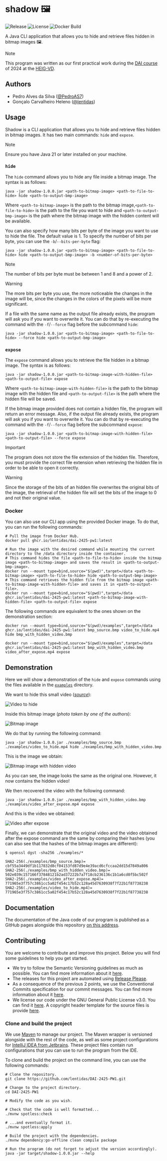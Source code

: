 # shadow 🖼

![Release](https://img.shields.io/github/v/release/lentidas/DAI-2425-PW1?style=for-the-badge) ![License](https://img.shields.io/github/license/lentidas/DAI-2425-PW1?style=for-the-badge)
 ![Docker Build](https://img.shields.io/github/actions/workflow/status/lentidas/DAI-2425-PW1/builder.yaml?style=for-the-badge&logo=docker&label=Docker%20Build)

A Java CLI application that allows you to hide and retrieve files hidden in bitmap images 🖼.

> [!NOTE]
> This program was written as our first practical work during the [DAI course](https://github.com/heig-vd-dai-course/heig-vd-dai-course/tree/main) of 2024 at the [HEIG-VD](https://heig-vd.ch).

## Authors

- Pedro Alves da Silva ([@PedroAS7](https://github.com/PedroAS7))
- Gonçalo Carvalheiro Heleno ([@lentidas](https://github.com/lentidas))

## Usage

Shadow is a CLI application that allows you to hide and retrieve files hidden in bitmap images. It has two main commands: `hide` and `expose`.

> [!NOTE]
> Ensure you have Java 21 or later installed on your machine.

### `hide`

The `hide` command allows you to hide any file inside a bitmap image. The syntax is as follows:

```shell
java -jar shadow-1.0.0.jar <path-to-bitmap-image> <path-to-file-to-hide> hide <path-to-output-bmp-image>
```

Where `<path-to-bitmap-image>` is the path to the bitmap image,`<path-to-file-to-hide>` is the path to the file you want to hide and `<path-to-output-bmp-image>` is the path where the bitmap image with the hidden content will be available.

You can also specify how many bits per byte of the image you want to use to hide the file. The default value is 1. To specify the number of bits per byte, you can use the `-b`/`--bits-per-byte` flag:

```shell
java -jar shadow-1.0.0.jar <path-to-bitmap-image> <path-to-file-to-hide> hide <path-to-output-bmp-image> -b <number-of-bits-per-byte>
```

> [!NOTE]
> The number of bits per byte must be between 1 and 8 and a power of 2.

> [!WARNING]
> The more bits per byte you use, the more noticeable the changes in the image will be, since the changes in the colors of the pixels will be more significant.

If a file with the same name as the output file already exists, the program will ask you if you want to overwrite it. You can do that by re-executing the command with the `-f`/`--force` flag before the subcommand `hide`:

```shell
java -jar shadow-1.0.0.jar <path-to-bitmap-image> <path-to-file-to-hide> --force hide <path-to-output-bmp-image>
```

### `expose`

The `expose` command allows you to retrieve the file hidden in a bitmap image. The syntax is as follows:

```shell
java -jar shadow-1.0.0.jar <path-to-bitmap-image-with-hidden-file> <path-to-output-file> expose
```

Where `<path-to-bitmap-image-with-hidden-file>` is the path to the bitmap image with the hidden file and `<path-to-output-file>` is the path where the hidden file will be saved.

If the bitmap image provided does not contain a hidden file, the program will return an error message. Also, if the output file already exists, the program will ask you if you want to overwrite it. You can do that by re-executing the command with the `-f`/`--force` flag before the subcommand `expose`:

```shell
java -jar shadow-1.0.0.jar <path-to-bitmap-image-with-hidden-file> <path-to-output-file> --force expose
```

> [!IMPORTANT]
> The program does not store the file extension of the hidden file. Therefore, you must provide the correct file extension when retrieving the hidden file in order to be able to open it correctly.

> [!WARNING]
> Since the storage of the bits of an hidden file overwrites the original bits of the image, the retrieval of the hidden file will set the bits of the image to 0 and not their original value.

### Docker

You can also use our CLI app using the provided Docker image. To do that, you can run the following commands:

```shell
# Pull the image from Docker Hub.
docker pull ghcr.io/lentidas/dai-2425-pw1:latest

# Run the image with the desired command while mounting the current directory to the /data directory inside the container.
# This command hides the file <path-to-file-to-hide> inside the bitmap image <path-to-bitmap-image> and saves the result in <path-to-output-bmp-image>.
docker run --mount type=bind,source="$(pwd)",target=/data <path-to-bitmap-image> <path-to-file-to-hide> hide <path-to-output-bmp-image>
# This command retrieves the hidden file from the bitmap image <path-to-bitmap-image-with-hidden-file> and saves it in <path-to-output-file>.
docker run --mount type=bind,source="$(pwd)",target=/data ghcr.io/lentidas/dai-2425-pw1:latest <path-to-bitmap-image-with-hidden-file> <path-to-output-file> expose
```

The following commands are equivalent to the ones shown on the demonstration section:

```shell
docker run --mount type=bind,source="$(pwd)/examples",target=/data ghcr.io/lentidas/dai-2425-pw1:latest bmp_source.bmp video_to_hide.mp4 hide bmp_with_hidden_video.bmp

docker run --mount type=bind,source="$(pwd)/examples",target=/data ghcr.io/lentidas/dai-2425-pw1:latest bmp_with_hidden_video.bmp video_after_expose.mp4 expose
```

## Demonstration

Here we will show a demonstration of the `hide` and `expose` commands using the files available in the [`examples`](./examples/) directory.

We want to hide this small video ([_source_](https://sample-videos.com/video321/mp4/720/big_buck_bunny_720p_5mb.mp4)):

![Video to hide](https://github.com/user-attachments/assets/5e3d14c7-d8aa-4b4c-8539-167b9e1eb6a3)

Inside this bitmap image (_photo taken by one of the authors_):

![Bitmap image](./examples/bmp_source.bmp)

We do that by running the following command:

```shell
java -jar shadow-1.0.0.jar ./examples/bmp_source.bmp ./examples/video_to_hide.mp4 hide ./examples/bmp_with_hidden_video.bmp
```

This is the image we obtain:

![Bitmap image with hidden video](./examples/bmp_with_hidden_video.bmp)

As you can see, the image looks the same as the original one. However, it now contains the hidden video!

We then recovered the video with the following command:

```shell
java -jar shadow-1.0.0.jar ./examples/bmp_with_hidden_video.bmp ./examples/video_after_expose.mp4 expose
```

And this is the video we obtained:

![Video after expose](https://github.com/user-attachments/assets/44e07f68-eb69-4f2b-af17-9ae0bc8995df)

Finally, we can demonstrate that the original video and the video obtained after the expose command are the same by comparing their hashes (you can also see that the hashes of the bitmap images are different):

```shell
$ openssl dgst -sha256 ./examples/*

SHA2-256(./examples/bmp_source.bmp)= cbf55a3449df1b117832d8cf04153fd87d9e4e39acd6cfccaa2dd15d7849a806
SHA2-256(./examples/bmp_with_hidden_video.bmp)= 502e039c157166f37848121b2ad37222b7a7f18cb236136c1b1a6cd0f5bc502f
SHA2-256(./examples/video_after_expose.mp4)= 771965e3f757c3861cc5a02f454c17b52c128a45d7630938f7f22b1f87738238
SHA2-256(./examples/video_to_hide.mp4)= 771965e3f757c3861cc5a02f454c17b52c128a45d7630938f7f22b1f87738238
```

## Documentation

The documentation of the Java code of our program is published as a GitHub pages alongside this repository [on this address](https://lentidas.github.io/DAI-2425-PW1/).

## Contributing

You are welcome to contribute and improve this project. Below you will find some guidelines to help you get started.

- We try to follow the Semantic Versioning guidelines as much as possible. You can find more information about it [here](https://semver.org/).
- The releases for this project are automated using [Release Please](https://github.com/googleapis/release-please-action).
- As a consequence of the previous 2 points, we use the Conventional Commits specification for our commit messages. You can find more information about it [here](https://www.conventionalcommits.org/).
- We license our code under the GNU General Public License v3.0. You can find it [here](./LICENSE.txt). A copyright header template for the source files is provide [here](./.idea/copyright/DAI_PW1_GNUv3.xml).

### Clone and build the project

We use [Maven](https://maven.apache.org/) to manage our project. The Maven wrapper is versioned alongside with the rest of the code, as well as some project configurations for [IntelliJ IDEA from Jetbrains](https://www.jetbrains.com/idea/). These project files contain run configurations that you can use to run the program from the IDE.

To clone and build the project on the command line, you can use the following commands:

```shell
# Clone the repository.
git clone https://github.com/lentidas/DAI-2425-PW1.git

# Change to the project directory.
cd DAI-2425-PW1

# Modify the code as you wish.

# Check that the code is well formatted...
./mvnw spotless:check

# ...and eventually format it.
./mvnw spotless:apply

# Build the project with the dependencies.
./mvnw dependency:go-offline clean compile package

# Run the program (do not forget to adjust the version accordingly).
java -jar target/shadow-1.0.0.jar --help
```
